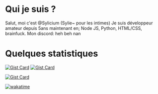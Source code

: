 # Qui je suis ?
Salut, moi c'est @Sylicium (Sylie~ pour les intimes)
Je suis développeur amateur depuis 5ans maintenant en;
Node JS, Python, HTML/CSS, brainfuck.
Mon discord: heh beh nan

# Quelques statistiques
[![Gist Card](https://github-readme-stats.vercel.app/api?username=sylicium&show_icons=true)](https://gist.github.com/Yizack/bbfce31e0217a3689c8d961a356cb10d/)
[![Gist Card](https://github-readme-stats.vercel.app/api/top-langs/?username=sylicium&layout=compact)](https://gist.github.com/Yizack/bbfce31e0217a3689c8d961a356cb10d/)

[![Gist Card](https://github-readme-stats.vercel.app/api/wakatime?username=sylicium)](https://gist.github.com/Yizack/bbfce31e0217a3689c8d961a356cb10d/)

[![wakatime](https://wakatime.com/share/@018ecf52-8546-4a69-8cbb-0614a3b95bb9/07d6e5dd-781b-4376-8474-e6e78bd3732b.svg)](https://wakatime.com/share/@018ecf52-8546-4a69-8cbb-0614a3b95bb9/07d6e5dd-781b-4376-8474-e6e78bd3732b.svg)

<!---
Sylicium/Sylicium is a ✨ special ✨ repository because its `README.md` (this file) appears on your GitHub profile.
You can click the Preview link to take a look at your changes.
--->

